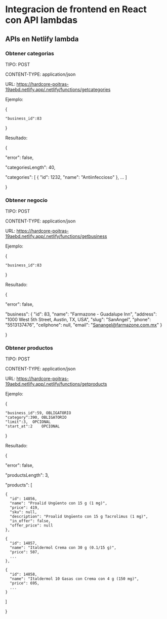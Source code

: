 # Integracion de frontend en React con API lambdas

## APIs en Netlify lambda

### Obtener categorias

TIPO: POST

CONTENT-TYPE: application/json

URL: https://hardcore-poitras-19aebd.netlify.app/.netlify/functions/getcategories


Ejemplo: 

{

	"business_id":83
	
}

Resultado:

{

  "error": false,
  
  "categoriesLength": 40,
  
  "categories": [
    {
      "id": 1232,
      "name": "Antiinfeccioso"
    },
    ...
  ]
  
 }
 
 ### Obtener negocio

TIPO: POST

CONTENT-TYPE: application/json

URL: https://hardcore-poitras-19aebd.netlify.app/.netlify/functions/getbusiness


Ejemplo: 

{

	"business_id":83
	
}

Resultado:

{

  "error": false,
  
  "business": {
    "id": 83,
    "name": "Farmazone - Guadalupe Inn",
    "address": "1000 West 5th Street, Austin, TX, USA",
    "slug": "SanAngel",
    "phone": "5513137476",
    "cellphone": null,
    "email": "Sanangel@farmazone.com.mx"
  }
  
}


### Obtener productos

TIPO: POST

CONTENT-TYPE: application/json

URL: https://hardcore-poitras-19aebd.netlify.app/.netlify/functions/getproducts


Ejemplo: 

{

	"business_id":59, OBLIGATORIO
	"category":390, OBLIGATORIO
	"limit":3,	OPCIONAL
	"start_at":2 	OPCIONAL
	
}

Resultado:

{

  "error": false,
  
  "productsLength": 3,
  
  "products": [
  
    {
      "id": 14856,
      "name": "Proalid Ungüento con 15 g (1 mg)",
      "price": 419,
      "sku": null,
      "description": "Proalid Ungüento con 15 g Tacrolimus (1 mg)",
      "in_offer": false,
      "offer_price": null
    },
    
    {
      "id": 14857,
      "name": "Italdermol Crema con 30 g (0.1/15 g)",
      "price": 507,
      ...
    },
    
    {
      "id": 14858,
      "name": "Italdermol 10 Gasas con Crema con 4 g (150 mg)",
      "price": 695,
      ...
    }
    
  ]
  
}
